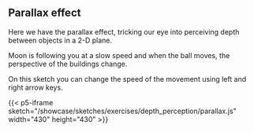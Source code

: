 ## Parallax effect

Here we have the parallax effect, tricking our eye into perceiving depth between objects in a 2-D plane.

Moon is following you at a slow speed and when the ball moves, the perspective of the buildings change.

On this sketch you can change the speed of the movement using left and right arrow keys.

{{< p5-iframe sketch="/showcase/sketches/exercises/depth_perception/parallax.js" width="430" height="430" >}}